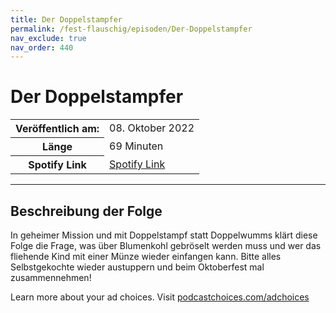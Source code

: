 ```yaml
---
title: Der Doppelstampfer
permalink: /fest-flauschig/episoden/Der-Doppelstampfer
nav_exclude: true
nav_order: 440
---
```


# Der Doppelstampfer
<table class="resp-table dcf-table dcf-table-responsive dcf-table-bordered dcf-table-striped dcf-w-100%">
                    <tbody>
                        <tr>
                            <th scope="row">Veröffentlich am:</th>
                            <td data-label="Veröffentlich am:">08. Oktober 2022</td>
                        </tr>
                        <tr>
                            <th scope="row">Länge </th>
                            <td data-label="Länge ">69 Minuten</td>
                        </tr><tr>
                                <th scope="row">Spotify Link</th>
                                <td data-label="Spotify Link"><a href="https://open.spotify.com/episode/5KyoxmZCENhjOpwnu4J1bs">Spotify Link</a></td>
                            </tr></tbody>
                </table>

***

## Beschreibung der Folge

<div>
<p>In geheimer Mission und mit Doppelstampf statt Doppelwumms klärt diese Folge die Frage, was über Blumenkohl gebröselt werden muss und wer das fliehende Kind mit einer Münze wieder einfangen kann. Bitte alles Selbstgekochte wieder austuppern und beim Oktoberfest mal zusammennehmen!</p><p> </p><p>Learn more about your ad choices. Visit <a href="https://podcastchoices.com/adchoices" rel="nofollow">podcastchoices.com/adchoices</a></p>  
</div>

